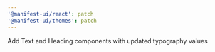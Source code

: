 ```yaml
---
'@manifest-ui/react': patch
'@manifest-ui/themes': patch
---
```


Add Text and Heading components with updated typography values
